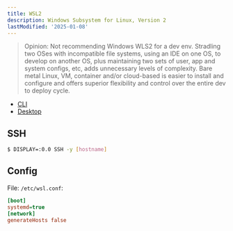 ```yaml
---
title: WSL2
description: Windows Subsystem for Linux, Version 2
lastModified: '2025-01-08'
---
```


> Opinion: Not recommending Windows WLS2 for a dev env.  Stradling two OSes with incompatible file systems, using an IDE on one OS, to develop on another OS, plus maintaining two sets of user, app and system configs, etc, adds unnecessary levels of complexity.  Bare metal Linux, VM, container and/or cloud-based is easier to install and configure and offers superior flexibility and control over the entire dev to deploy cycle.

- [CLI](../wsl2//wsl2-cli)
- [Desktop](../desktop)

## SSH

```bash
$ DISPLAY=:0.0 SSH -y [hostname]
```

## Config

File: `/etc/wsl.conf`:

```ini
[boot]
systemd=true
[network]
generateHosts false
```

